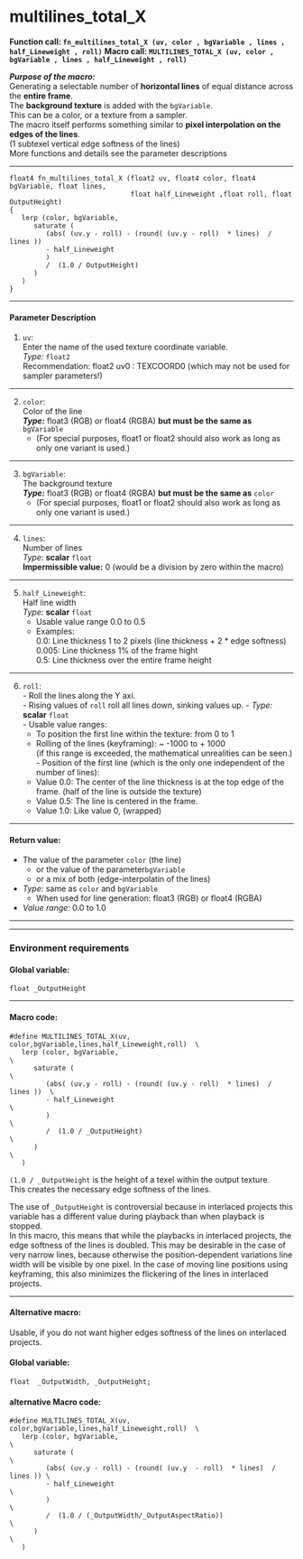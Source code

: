 # multilines_total_X

**Function call: `fn_multilines_total_X (uv, color , bgVariable , lines , half_Lineweight , roll)`**
**Macro call: `MULTILINES_TOTAL_X (uv, color , bgVariable , lines , half_Lineweight , roll)`**
  
***Purpose of the macro:***  
Generating a selectable number of **horizontal lines** of equal distance across the **entire frame**.  
The **background texture** is added with the `bgVariable`.  
This can be a color, or a texture from a sampler.  
The macro itself performs something similar to **pixel interpolation on the edges of the lines**.  
(1 subtexel vertical edge softness of the lines)  
More functions and details see the parameter descriptions  

---

```` Code
float4 fn_multilines_total_X (float2 uv, float4 color, float4 bgVariable, float lines, 
                              float half_Lineweight ,float roll, float OutputHeight)
{
   lerp (color, bgVariable,
      saturate (
         (abs( (uv.y - roll) - (round( (uv.y - roll)  * lines)  / lines ))
         - half_Lineweight
         )
         /  (1.0 / OutputHeight)
      )
   )
}
````   



---

#### Parameter Description  
  
   1. `uv`:  
     Enter the name of the used texture coordinate variable.  
     *Type:* `float2`  
     Recommendation: float2 uv0 : TEXCOORD0   (which may not be used for sampler parameters!)


---

  
   2. `color`:  
     Color of the line  
     ***Type:*** float3 (RGB) or float4 (RGBA) **but must be the same as** `bgVariable`  
       - (For special purposes, float1 or float2 should also work as long as only one variant is used.) 
  
---

   3. `bgVariable`:  
     The background texture  
     ***Type:*** float3 (RGB) or float4 (RGBA) **but must be the same as** `color`  
       - (For special purposes, float1 or float2 should also work as long as only one variant is used.)  
       
---

   4. `lines`:  
     Number of lines  
     *Type:* **scalar** `float`  
     **Impermissible value:** 0 (would be a division by zero within the macro)

---

   5. `half_Lineweight`:  
     Half line width  
     *Type:* **scalar** `float`  
       - Usable value range 0.0 to 0.5  
       - Examples:  
         0.0:  Line thickness 1 to 2 pixels  (line thickness + 2 * edge softness)  
         0.005: Line thickness 1% of the frame hight  
         0.5:  Line thickness over the entire frame height  
         
---
   
   6. `roll`:  
     - Roll the lines along the Y axi.  
     - Rising values of `roll` roll all lines down, sinking values up.
     - *Type:* **scalar** `float`  
     - Usable value ranges:  
       - To position the first line within the texture: from 0 to 1  
       - Rolling of the lines (keyframing): ~ -1000 to + 1000  
         (if this range is exceeded, the mathematical unrealities can be seen.)  
     - Position of the first line (which is the only one independent of the number of lines): 
       - Value 0.0: The center of the line thickness is at the top  edge of the frame. (half of the line is outside the texture)   
       - Value 0.5: The line is centered in the frame.  
       - Value 1.0: Like value 0, (wrapped)  


---

 #### Return value:
   - The value of the parameter `color` (the line)  
     - or the value of the parameter`bgVariable`  
     - or a mix of both (edge-interpolatin of the lines)  
   - *Type:* same as `color` and `bgVariable`  
      - When used for line generation: float3 (RGB) or float4 (RGBA)  
   - *Value range*: 0.0 to 1.0  

 
---
---

### Environment requirements

#### Global variable:
  `float _OutputHeight`

---

#### Macro code:

```` Code
#define MULTILINES_TOTAL_X(uv, color,bgVariable,lines,half_Lineweight,roll)  \
   lerp (color, bgVariable,                                                 \
      saturate (                                                            \
         (abs( (uv.y - roll) - (round( (uv.y - roll)  * lines)  / lines ))  \
         - half_Lineweight                                                  \
         )                                                                  \
         /  (1.0 / _OutputHeight)                                           \
      )                                                                     \
   )
````   
`(1.0 / _OutputHeight` is the height of a texel within the output texture.  
This creates the necessary edge softness of the lines.

The use of `_OutputHeight` is controversial because in interlaced projects this variable has a different value during playback than when playback is stopped.  
In this macro, this means that while the playbacks in interlaced projects, the edge softness of the lines is doubled. This may be desirable in the case of very narrow lines, because otherwise the position-dependent variations line width will be visible by one pixel. In the case of moving line positions using keyframing, this also minimizes the flickering of the lines in interlaced projects.
  
---

#### Alternative macro:
  Usable, if you do not want higher edges softness of the lines on interlaced projects.

#### Global variable:
  `float  _OutputWidth, _OutputHeight;`  


#### alternative Macro code:
  
```` Code
#define MULTILINES_TOTAL_X(uv, color,bgVariable,lines,half_Lineweight,roll)  \
   lerp (color, bgVariable,                                                 \
      saturate (                                                            \
         (abs( (uv.y - roll) - (round( (uv.y  - roll)  * lines)  / lines )) \
         - half_Lineweight                                                  \
         )                                                                  \
         /  (1.0 / (_OutputWidth/_OutputAspectRatio))                       \
      )                                                                     \
   )

````
